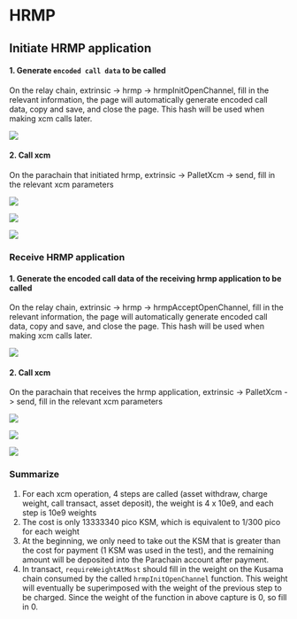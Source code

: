 # HRMP

## Initiate HRMP application

#### 1. Generate `encoded call data` to be called

On the relay chain, extrinsic -> hrmp -> hrmpInitOpenChannel, fill in the relevant information, the page will automatically generate encoded call data, copy and save, and close the page. This hash will be used when making xcm calls later.

![](https://hackmd.io/\_uploads/SJ6f5AaYF.png)

#### 2. Call xcm

On the parachain that initiated hrmp, extrinsic -> PalletXcm -> send, fill in the relevant xcm parameters

![](https://hackmd.io/\_uploads/rJH-vfRFF.png)

![](https://hackmd.io/\_uploads/SkuNPGRYF.png)

![](https://hackmd.io/\_uploads/r1-HDfRFY.png)

### Receive HRMP application

#### 1. Generate the encoded call data of the receiving hrmp application to be called

On the relay chain, extrinsic -> hrmp -> hrmpAcceptOpenChannel, fill in the relevant information, the page will automatically generate encoded call data, copy and save, and close the page. This hash will be used when making xcm calls later.

![](https://hackmd.io/\_uploads/H1Up1JAKt.png)

#### 2. Call xcm

On the parachain that receives the hrmp application, extrinsic -> PalletXcm -> send, fill in the relevant xcm parameters

![](https://hackmd.io/\_uploads/S1f9nLkct.png)

![](https://hackmd.io/\_uploads/ryh9hLkqK.png)

![](https://hackmd.io/\_uploads/r1Ij28kqY.png)

### Summarize

1. For each xcm operation, 4 steps are called (asset withdraw, charge weight, call transact, asset deposit), the weight is 4 x 10e9, and each step is 10e9 weights
2. The cost is only 13333340 pico KSM, which is equivalent to 1/300 pico for each weight
3. At the beginning, we only need to take out the KSM that is greater than the cost for payment (1 KSM was used in the test), and the remaining amount will be deposited into the Parachain account after payment.
4. In transact, `requireWeightAtMost` should fill in the weight on the Kusama chain consumed by the called `hrmpInitOpenChannel` function. This weight will eventually be superimposed with the weight of the previous step to be charged. Since the weight of the function in above capture is 0, so fill in 0.
